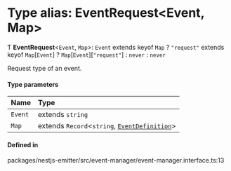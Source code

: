 # Type alias: EventRequest<Event, Map\>

Ƭ **EventRequest**<`Event`, `Map`\>: `Event` extends keyof `Map` ? `"request"` extends keyof `Map`[`Event`] ? `Map`[`Event`][``"request"``] : `never` : `never`

Request type of an event.

#### Type parameters

| Name    | Type                                                                               |
| :------ | :--------------------------------------------------------------------------------- |
| `Event` | extends `string`                                                                   |
| `Map`   | extends `Record`<`string`, [`EventDefinition`](../interfaces/EventDefinition.md)\> |

#### Defined in

packages/nestjs-emitter/src/event-manager/event-manager.interface.ts:13
